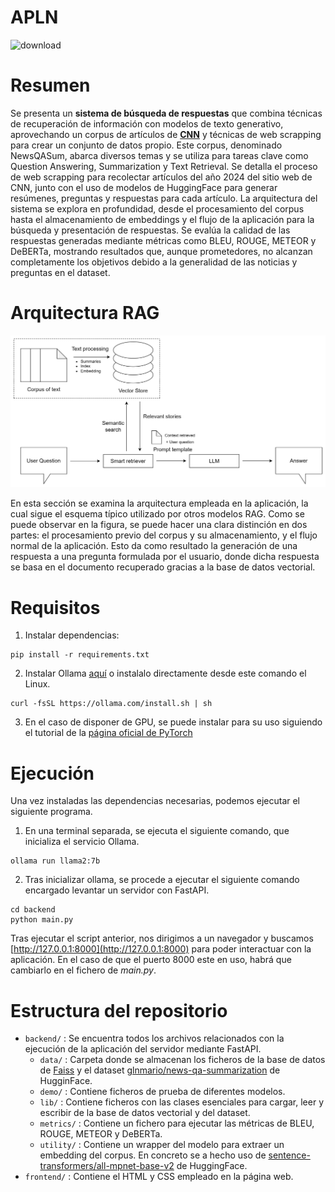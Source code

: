 # APLN

![download](https://github.com/CarloHSUA/APLN/assets/99215566/99141e7b-fab4-4259-a40d-115d6ce09e36)


# Resumen

Se presenta un __sistema de búsqueda de respuestas__ que combina técnicas de recuperación de información con modelos de texto generativo, aprovechando un corpus de artículos de __[CNN](https://edition.cnn.com/)__ y técnicas de web scrapping para crear un conjunto de datos propio. Este corpus, denominado NewsQASum, abarca diversos temas y se utiliza para tareas clave como Question Answering, Summarization y Text Retrieval. Se detalla el proceso de web scrapping para recolectar artículos del año 2024 del sitio web de CNN, junto con el uso de modelos de HuggingFace para generar resúmenes, preguntas y respuestas para cada artículo. La arquitectura del sistema se explora en profundidad, desde el procesamiento del corpus hasta el almacenamiento de embeddings y el flujo de la aplicación para la búsqueda y presentación de respuestas. Se evalúa la calidad de las respuestas generadas mediante métricas como BLEU, ROUGE, METEOR y DeBERTa, mostrando resultados que, aunque prometedores, no alcanzan completamente los objetivos debido a la generalidad de las noticias y preguntas en el dataset.

# Arquitectura RAG
![image](figures/architecture.png)

En esta sección se examina la arquitectura empleada en la aplicación, la cual sigue el esquema típico utilizado por otros modelos RAG. Como se puede observar en la figura, se puede hacer una clara distinción en dos partes: el procesamiento previo del corpus y su almacenamiento, y el flujo normal de la aplicación. Esto da como resultado la generación de una respuesta a una pregunta formulada por el usuario, donde dicha respuesta se basa en el documento recuperado gracias a la base de datos vectorial.

# Requisitos
1. Instalar dependencias:
```
pip install -r requirements.txt
```

2. Instalar Ollama [aquí](https://ollama.com/) o instalalo directamente desde este comando el Linux.
```
curl -fsSL https://ollama.com/install.sh | sh
```

3. En el caso de disponer de GPU, se puede instalar para su uso siguiendo el tutorial de la [página oficial de PyTorch](https://pytorch.org/get-started/locally/)

# Ejecución
Una vez instaladas las dependencias necesarias, podemos ejecutar el siguiente programa.

  1. En una terminal separada, se ejecuta el siguiente comando, que inicializa el servicio Ollama.
```
ollama run llama2:7b
``` 
  2. Tras inicializar ollama, se procede a ejecutar el siguiente comando encargado levantar un servidor con FastAPI.
```
cd backend
python main.py
```

Tras ejecutar el script anterior, nos dirigimos a un navegador y buscamos [http://127.0.0.1:8000](http://127.0.0.1:8000) para poder interactuar con la aplicación.
En el caso de que el puerto 8000 este en uso, habrá que cambiarlo en el fichero de _main.py_.


# Estructura del repositorio
- `backend/` : Se encuentra todos los archivos relacionados con la ejecución de la aplicación del servidor mediante FastAPI.
  - `data/` : Carpeta donde se almacenan los ficheros de la base de datos de [Faiss](https://github.com/facebookresearch/faiss) y el dataset [glnmario/news-qa-summarization](https://huggingface.co/datasets/glnmario/news-qa-summarization) de HugginFace.
  - `demo/` : Contiene ficheros de prueba de diferentes modelos.
  - `lib/` : Contiene ficheros con las clases esenciales para cargar, leer y escribir de la base de datos vectorial y del dataset.
  - `metrics/` : Contiene un fichero para ejecutar las métricas de BLEU, ROUGE, METEOR y DeBERTa.
  - `utility/` : Contiene un wrapper del modelo para extraer un embedding del corpus. En concreto se a hecho uso de [sentence-transformers/all-mpnet-base-v2](https://huggingface.co/sentence-transformers/all-mpnet-base-v2) de HuggingFace.
- `frontend/` : Contiene el HTML y CSS empleado en la página web.
